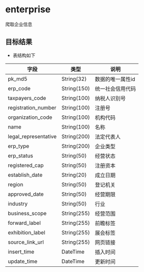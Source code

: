# enterprise
爬取企业信息

## 目标结果
- 表结构如下

字段 | 类型 | 说明
---|--- | ---
pk_md5 | String(32) | 数据的唯一属性id
erp_code | String(150) | 统一社会信用代码
taxpayers_code | String(100) | 纳税人识别号
registration_number | String(100) | 注册号
organization_code | String(100) | 机构代码
name | String(100) | 名称
legal_representative | String(200) | 法定代表人
erp_type | String(200) | 企业类型
erp_status | String(50) | 经营状态
registered_cap | String(50) | 注册资本
establish_date | String(20) | 成立日期
region | String(50) | 登记机关
approved_date | String(50) | 经营期限
industry | String(50) | 行业
business_scope | String(255) | 经营范围
forward_label | String(255) | 前瞻标签
exhibition_label | String(255) | 展会标签
source_link_url | String(255) | 网页链接
insert_time | DateTime | 插入时间
update_time | DateTime | 更新时间